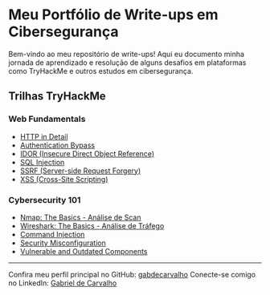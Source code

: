 # Meu Portfólio de Write-ups em Cibersegurança

Bem-vindo ao meu repositório de write-ups! Aqui eu documento minha jornada de aprendizado e resolução de alguns desafios em plataformas como TryHackMe e outros estudos em cibersegurança.

## Trilhas TryHackMe

### Web Fundamentals
* [HTTP in Detail](Web-fundamentals/http-in-detail.md)
* [Authentication Bypass](Web-fundamentals/authentication-bypass.md)
* [IDOR (Insecure Direct Object Reference)](Web-fundamentals/idor.md)
* [SQL Injection](Web-fundamentals/sql-injection.md)
* [SSRF (Server-side Request Forgery)](Web-fundamentals/ssrf.md)
* [XSS (Cross-Site Scripting)](Web-fundamentals/xss.md)

### Cybersecurity 101
* [Nmap: The Basics - Análise de Scan](Cybersecurity-101/Nmap-The-Basics.md)
* [Wireshark: The Basics - Análise de Tráfego](Cybersecurity-101/Wireshark-The-Basics.md)
* [Command Injection](Cybersecurity-101/command-injection.md)
* [Security Misconfiguration](Cybersecurity-101/security-misconfig.md)
* [Vulnerable and Outdated Components](Cybersecurity-101/vulnerable-outdated.md)


---
Confira meu perfil principal no GitHub: [gabdecarvalho](https://github.com/gabdecarvalho)
Conecte-se comigo no LinkedIn: [Gabriel de Carvalho](https://www.linkedin.com/in/gabdecarvalho/)
